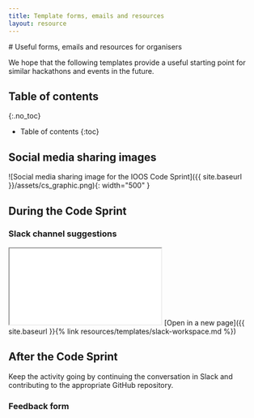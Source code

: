 ```yaml
---
title: Template forms, emails and resources
layout: resource
---
```


<div class="lead" markdown="1">
# Useful forms, emails and resources for organisers

We hope that the following templates provide a useful starting point for similar
hackathons and events in the future.
</div>

## Table of contents
{:.no_toc}

* Table of contents
{:toc}

## Social media sharing images

![Social media sharing image for the IOOS Code Sprint]({{ site.baseurl }}/assets/cs_graphic.png){: width="500" } 

## During the Code Sprint

### Slack channel suggestions

<iframe class="template" src="{{ site.baseurl }}{% link resources/templates/slack-workspace.md %}"></iframe>
[Open in a new page]({{ site.baseurl }}{% link resources/templates/slack-workspace.md %})

## After the Code Sprint

Keep the activity going by continuing the conversation in Slack and contributing to the appropriate GitHub repository.

### Feedback form

<script>
    document.querySelectorAll('iframe.template').forEach(iframe =>
        iframe.onload = function() {
            this.contentDocument.querySelector('body').classList.add('embedded')
        }
    );
</script>
